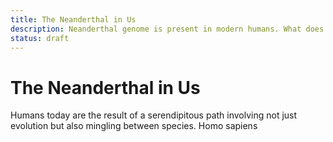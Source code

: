 ```yaml
---
title: The Neanderthal in Us
description: Neanderthal genome is present in modern humans. What does it mean for our self-perception
status: draft
---
```

# The Neanderthal in Us
Humans today are the result of a serendipitous path involving not just evolution but also mingling between species. Homo sapiens
